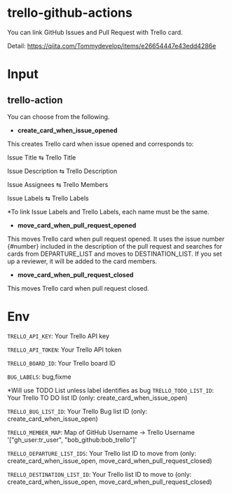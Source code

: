 # trello-github-actions
You can link GitHub Issues and Pull Request with Trello card.

Detail: https://qiita.com/Tommydevelop/items/e26654447e43edd4286e

# Input
## trello-action
You can choose from the following. 
- **create_card_when_issue_opened**

This creates Trello card when issue opened and corresponds to:

Issue Title ⇆ Trello Title

Issue Description ⇆ Trello Description

Issue Assignees ⇆ Trello Members

Issue Labels ⇆ Trello Labels

*To link Issue Labels and Trello Labels, each name must be the same.

- **move_card_when_pull_request_opened**

This moves Trello card when pull request opened. It uses the issue number {#number} included in the description of the pull request and searches for cards from DEPARTURE_LIST and moves to DESTINATION_LIST. If you set up a reviewer, it will be added to the card members.

- **move_card_when_pull_request_closed**

This moves Trello card when pull request closed.

# Env
`TRELLO_API_KEY`: Your Trello API key

`TRELLO_API_TOKEN`: Your Trello API token

`TRELLO_BOARD_ID`: Your Trello board ID

`BUG_LABELS`: bug,fixme

*Will use TODO List unless label identifies as bug
`TRELLO_TODO_LIST_ID`: Your Trello TO DO list ID (only: create_card_when_issue_open)

`TRELLO_BUG_LIST_ID`: Your Trello Bug list ID (only: create_card_when_issue_open)

`TRELLO_MEMBER_MAP`: Map of GitHub Username -> Trello Username '["gh_user:tr_user", "bob_github:bob_trello"]'

`TRELLO_DEPARTURE_LIST_IDS`: Your Trello list ID to move from (only: create_card_when_issue_open, move_card_when_pull_request_closed)

`TRELLO_DESTINATION_LIST_ID`: Your Trello list ID to move to (only: create_card_when_issue_open, move_card_when_pull_request_closed)
